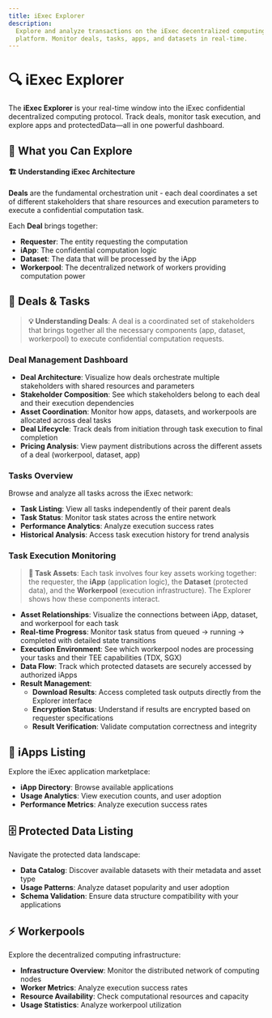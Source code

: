 ```yaml
---
title: iExec Explorer
description:
  Explore and analyze transactions on the iExec decentralized computing
  platform. Monitor deals, tasks, apps, and datasets in real-time.
---
```


# 🔍 iExec Explorer

The **iExec Explorer** is your real-time window into the iExec confidential
decentralized computing protocol. Track deals, monitor task execution, and
explore apps and protectedData—all in one powerful dashboard.

<ImageViewer
  :image-url-dark="explorerGlobalImage"
  image-alt="iExec Explorer"
  link-url="https://explorer.iex.ec/"
  caption="🔗 Explore the iExec Protocol"
/>

## 🎯 What you Can Explore

<CardGrid>
  <FeatureCard
    icon="mdi:briefcase"
    title="Deals & Tasks"
    description="Monitor deal orchestration and task execution with their asset relationships (app + dataset + workerpool) from initialization to result download, including pricing"
    link-url="#deals-tasks"
    icon-color="text-blue-500"
  />
  
  <FeatureCard
    icon="mdi:apps"
    title="iApps Listing"
    description="Explore the catalog of trusted execution environment (TEE) applications, including their use cases and ownership details"
    link-url="#iapps-listing"
    icon-color="text-green-500"
  />
  
  <FeatureCard
    icon="mdi:database"
    title="Protected Data Listing"
    description="Discover encrypted datasets with their asset types, including usage and ownership details"
    link-url="#protected-data-listing"
    icon-color="text-orange-500"
  />

<FeatureCard
    icon="mdi:lightning-bolt"
    title="Workerpools"
    description="Explore the decentralized computing infrastructure, including usage and ownership details"
    link-url="#workerpools"
    icon-color="text-purple-500"
  />

</CardGrid>

<div class="bg-gradient-to-r from-purple-400/10 to-purple-400/5 rounded-[6px] p-6 border-l-4 border-fuchsia-700 my-6">
  <h4 class="!mt-0 !mb-2">🏗️ Understanding iExec Architecture</h4>
  <p class="!mb-2"><strong>Deals</strong> are the fundamental orchestration unit - each deal coordinates a set of different stakeholders that share resources and execution parameters to execute a confidential computation task.</p>
  <p class="!mb-0">Each <strong>Deal</strong> brings together:</p>
  <ul class="!mb-0">
    <li><strong>Requester</strong>: The entity requesting the computation</li>
    <li><strong>iApp</strong>: The confidential computation logic</li>
    <li><strong>Dataset</strong>: The data that will be processed by the iApp</li>
    <li><strong>Workerpool</strong>: The decentralized network of workers providing computation power</li>
  </ul>
</div>

## 💼 Deals & Tasks

<ImageViewer
  :image-url-dark="dealViewImage"
  image-alt="Deal View"
  link-url="https://explorer.iex.ec/bellecour/deals"
  caption="🔗 Explore Deals"
/>

> **💡 Understanding Deals**: A deal is a coordinated set of stakeholders that
> brings together all the necessary components (app, dataset, workerpool) to
> execute confidential computation requests.

### Deal Management Dashboard

- **Deal Architecture**: Visualize how deals orchestrate multiple stakeholders
  with shared resources and parameters
- **Stakeholder Composition**: See which stakeholders belong to each deal and
  their execution dependencies
- **Asset Coordination**: Monitor how apps, datasets, and workerpools are
  allocated across deal tasks
- **Deal Lifecycle**: Track deals from initiation through task execution to
  final completion
- **Pricing Analysis**: View payment distributions across the different assets
  of a deal (workerpool, dataset, app)

### Tasks Overview

<ImageViewer
  :image-url-dark="taskViewImage"
  image-alt="Task View"
  link-url="https://explorer.iex.ec/bellecour/tasks"
  caption="🔗 Explore Tasks"
/>

Browse and analyze all tasks across the iExec network:

- **Task Listing**: View all tasks independently of their parent deals
- **Task Status**: Monitor task states across the entire network
- **Performance Analytics**: Analyze execution success rates
- **Historical Analysis**: Access task execution history for trend analysis

### Task Execution Monitoring

<ImageViewer
    :image-url-dark="taskDetailsStartedImage"
    image-alt="Result Decryption"
    link-url="https://explorer.iex.ec/bellecour/tasks"
    caption="🔗 Explore Tasks"
/>

<ImageViewer
    :image-url-dark="taskDetailsCompletedImage"
    image-alt="Task Completed"
    link-url="https://explorer.iex.ec/bellecour/tasks"
    caption="🔗 Explore Tasks"
/>

> **🔗 Task Assets**: Each task involves four key assets working together: the
> requester, the **iApp** (application logic), the **Dataset** (protected data),
> and the **Workerpool** (execution infrastructure). The Explorer shows how
> these components interact.

- **Asset Relationships**: Visualize the connections between iApp, dataset, and
  workerpool for each task
- **Real-time Progress**: Monitor task status from queued → running → completed
  with detailed state transitions
- **Execution Environment**: See which workerpool nodes are processing your
  tasks and their TEE capabilities (TDX, SGX)
- **Data Flow**: Track which protected datasets are securely accessed by
  authorized iApps
- **Result Management**:
  - **Download Results**: Access completed task outputs directly from the
    Explorer interface
  - **Encryption Status**: Understand if results are encrypted based on
    requester specifications
  - **Result Verification**: Validate computation correctness and integrity

## 📱 iApps Listing

<ImageViewer
  :image-url-dark="appViewImage"
  image-alt="App View"
  link-url="https://explorer.iex.ec/bellecour/apps"
  caption="🔗 Explore iApps Marketplace"
/>

Explore the iExec application marketplace:

- **iApp Directory**: Browse available applications
- **Usage Analytics**: View execution counts, and user adoption
- **Performance Metrics**: Analyze execution success rates

## 🗄️ Protected Data Listing

<ImageViewer
  :image-url-dark="datasetViewImage"
  image-alt="Dataset View"
  link-url="https://explorer.iex.ec/bellecour/datasets"
  caption="🔗 Explore Protected Datasets"
/>

Navigate the protected data landscape:

- **Data Catalog**: Discover available datasets with their metadata and asset
  type
- **Usage Patterns**: Analyze dataset popularity and user adoption
- **Schema Validation**: Ensure data structure compatibility with your
  applications

## ⚡ Workerpools

<ImageViewer
  :image-url-dark="workerpoolViewImage"
  image-alt="Workerpool View"
  link-url="https://explorer.iex.ec/bellecour/workerpools"
  caption="🔗 Explore Workerpools Infrastructure"
/>

Explore the decentralized computing infrastructure:

- **Infrastructure Overview**: Monitor the distributed network of computing
  nodes
- **Worker Metrics**: Analyze execution success rates
- **Resource Availability**: Check computational resources and capacity
- **Usage Statistics**: Analyze workerpool utilization

<script setup>
import ImageViewer from '../../components/ImageViewer.vue';
import FeatureCard from '../../components/FeatureCard.vue';
import CardGrid from '../../components/CardGrid.vue';

// Assets
import explorerGlobalImage from '../../assets/tooling-&-explorers/iexec-explorer/explorer-global.png';
import dealViewImage from '../../assets/tooling-&-explorers/iexec-explorer/deal-view.png';
import taskViewImage from '../../assets/tooling-&-explorers/iexec-explorer/task-view.png';
import taskDetailsStartedImage from '../../assets/tooling-&-explorers/iexec-explorer/task-details-started.png';
import taskDetailsCompletedImage from '../../assets/tooling-&-explorers/iexec-explorer/task-details-completed.png';
import appViewImage from '../../assets/tooling-&-explorers/iexec-explorer/app-view.png';
import datasetViewImage from '../../assets/tooling-&-explorers/iexec-explorer/dataset-view.png';
import workerpoolViewImage from '../../assets/tooling-&-explorers/iexec-explorer/workerpool-view.png';
</script>
